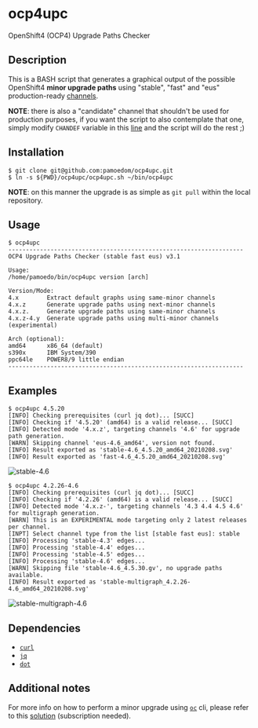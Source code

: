 # ocp4upc
OpenShift4 (OCP4) Upgrade Paths Checker

## Description
This is a BASH script that generates a graphical output of the possible OpenShift4 **minor upgrade paths** using "stable", "fast" and "eus" production-ready [channels](https://docs.openshift.com/container-platform/4.6/updating/updating-cluster-between-minor.html#understanding-upgrade-channels_updating-cluster-between-minor).

**NOTE**: there is also a "candidate" channel that shouldn't be used for production purposes, if you want the script to also contemplate that one, simply modify `CHANDEF` variable in this [line](https://github.com/pamoedom/ocp4upc/blob/master/ocp4upc.sh#L8) and the script will do the rest ;)

## Installation
~~~
$ git clone git@github.com:pamoedom/ocp4upc.git
$ ln -s ${PWD}/ocp4upc/ocp4upc.sh ~/bin/ocp4upc
~~~

**NOTE**: on this manner the upgrade is as simple as `git pull` within the local repository.

## Usage
~~~
$ ocp4upc
-------------------------------------------------------------------
OCP4 Upgrade Paths Checker (stable fast eus) v3.1

Usage:
/home/pamoedo/bin/ocp4upc version [arch]

Version/Mode:
4.x        Extract default graphs using same-minor channels
4.x.z      Generate upgrade paths using next-minor channels
4.x.z.     Generate upgrade paths using same-minor channels
4.x.z-4.y  Generate upgrade paths using multi-minor channels (experimental)

Arch (optional):
amd64      x86_64 (default)
s390x      IBM System/390
ppc64le    POWER8/9 little endian
-------------------------------------------------------------------
~~~

## Examples
~~~
$ ocp4upc 4.5.20
[INFO] Checking prerequisites (curl jq dot)... [SUCC] 
[INFO] Checking if '4.5.20' (amd64) is a valid release... [SUCC] 
[INFO] Detected mode '4.x.z', targeting channels '4.6' for upgrade path generation.
[WARN] Skipping channel 'eus-4.6_amd64', version not found.
[INFO] Result exported as 'stable-4.6_4.5.20_amd64_20210208.svg'
[INFO] Result exported as 'fast-4.6_4.5.20_amd64_20210208.svg'
~~~
![stable-4.6](https://github.com/pamoedom/ocp4upc/blob/master/examples/stable-4.6_4.5.20_amd64_20210208.png)

~~~
$ ocp4upc 4.2.26-4.6
[INFO] Checking prerequisites (curl jq dot)... [SUCC] 
[INFO] Checking if '4.2.26' (amd64) is a valid release... [SUCC] 
[INFO] Detected mode '4.x.z-', targeting channels '4.3 4.4 4.5 4.6' for multigraph generation.
[WARN] This is an EXPERIMENTAL mode targeting only 2 latest releases per channel.
[INPT] Select channel type from the list [stable fast eus]: stable
[INFO] Processing 'stable-4.3' edges... 
[INFO] Processing 'stable-4.4' edges... 
[INFO] Processing 'stable-4.5' edges... 
[INFO] Processing 'stable-4.6' edges... 
[WARN] Skipping file 'stable-4.6_4.5.30.gv', no upgrade paths available.
[INFO] Result exported as 'stable-multigraph_4.2.26-4.6_amd64_20210208.svg'
~~~
![stable-multigraph-4.6](https://github.com/pamoedom/ocp4upc/blob/master/examples/stable-multigraph_4.2.26-4.6_amd64_20210208.png)

## Dependencies
- [`curl`](https://curl.haxx.se/)
- [`jq`](http://stedolan.github.io/jq/)
- [`dot`](http://www.graphviz.org/)

## Additional notes
For more info on how to perform a minor upgrade using [`oc`](https://mirror.openshift.com/pub/openshift-v4/clients/ocp/latest/) cli, please refer to this [solution](https://access.redhat.com/solutions/4606811) (subscription needed).
